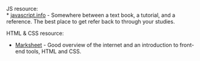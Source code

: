 JS resource:  
	* [javascript.info](https://www.javascipt.info) - Somewhere between a text book, a tutorial, and a reference.  The best place to get refer back to through your studies.    
  
HTML & CSS resource:  
   * [Marksheet](http://marksheet.io/) - Good overview of the internet and an introduction to front-end tools, HTML and CSS.  